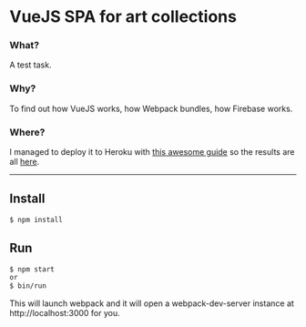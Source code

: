 # VueJS SPA for art collections

### What?
A test task.

### Why?
To find out how VueJS works, how Webpack bundles, how Firebase works.

### Where?
I managed to deploy it to Heroku with [this awesome guide](http://ditrospecta.com/javascript/react/es6/webpack/heroku/2015/08/08/deploying-react-webpack-heroku.html) so the results are all [here](https://artfinder-spa.herokuapp.com/).

---

## Install
```bash
$ npm install
```

## Run
```bash
$ npm start
or
$ bin/run
```
This will launch webpack and it will open a webpack-dev-server instance at http://localhost:3000 for you.
